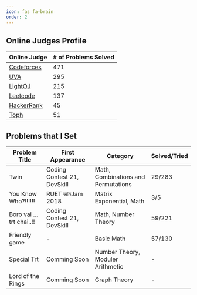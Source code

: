 ```yaml
---
icon: fas fa-brain
order: 2
---
```

## <i class="fa-solid fa-laptop-code"></i> Online Judges Profile

| Online Judge                                                   | # of Problems Solved |
| :------------------------------------------------------------- | :------------------- |
| [Codeforces](https://codeforces.com/profile/Mirror)            | 471                  |
| [UVA](https://uhunt.onlinejudge.org/id/549708)                 | 295                  |
| [LightOJ](https://lightoj.com/user/akazad-cse13)               | 215                  |
| [Leetcode](https://leetcode.com/u/akazad13/)                   | 137                  |
| [HackerRank](https://www.hackerrank.com/profile/akazad_ruet13) | 45                   |
| [Toph](https://toph.co/u/akazad.ruet13)                        | 51                   |

## <i class="fa-solid fa-cubes"></i> Problems that I Set

| Problem Title             | First Appearance            | Category                            | Solved/Tried |
| ------------------------- | --------------------------- | ----------------------------------- | ------------ |
| Twin                      | Coding Contest 21, DevSkill | Math, Combinations and Permutations | 29/283       |
| You Know Who?!!!!!!       | RUET জ্ঞানJam 2018            | Matrix Exponential, Math            | 3/5          |
| Boro vai ... trt chai..!! | Coding Contest 21, DevSkill | Math, Number Theory                 | 59/221       |
| Friendly game             | -                           | Basic Math                          | 57/130       |
| Special Trt               | Comming Soon                | Number Theory, Moduler Arithmetic   | -            |
| Lord of the Rings         | Comming Soon                | Graph Theory                        | -            |
